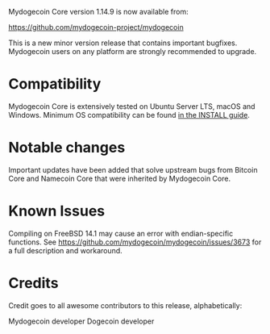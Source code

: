 Mydogecoin Core version 1.14.9 is now available from:

  <https://github.com/mydogecoin-project/mydogecoin>

This is a new minor version release that contains important bugfixes. Mydogecoin
users on any platform are strongly recommended to upgrade.

Compatibility
==============

Mydogecoin Core is extensively tested on Ubuntu Server LTS, macOS and Windows.
Minimum OS compatibility can be found [in the INSTALL guide](../INSTALL.md).

Notable changes
================

Important updates have been added that solve upstream bugs from Bitcoin Core
and Namecoin Core that were inherited by Mydogecoin Core.

Known Issues
=============

Compiling on FreeBSD 14.1 may cause an error with endian-specific functions. See
<https://github.com/mydogecoin/mydogecoin/issues/3673> for a full description and
workaround.

Credits
=======

Credit goes to all awesome contributors to this release, alphabetically:

Mydogecoin developer
Dogecoin developer
